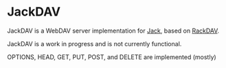 JackDAV
=======

JackDAV is a WebDAV server implementation for [Jack](http://jackjs.org/), based on [RackDAV](http://www.matthias-georgi.de/2009/4/rackdav-web-authoring-for-rack).

JackDAV is a work in progress and is not currently functional.

OPTIONS, HEAD, GET, PUT, POST, and DELETE are implemented (mostly)
